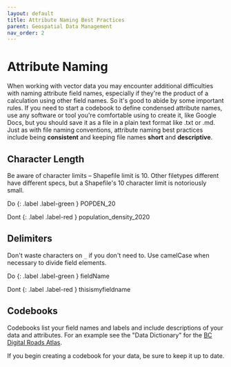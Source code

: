 ```yaml
---
layout: default
title: Attribute Naming Best Practices
parent: Geospatial Data Management
nav_order: 2
---
```


# Attribute Naming

When working with vector data you may encounter additional difficulties with naming attribute field names, especially if they're the product of a calculation using other field names. So it's good to abide by some important rules. If you need to start a codebook to define condensed attribute names, use any software or tool you're comfortable using to create it, like Google Docs, but you should save it as a file in a plain text format like .txt or .md. Just as with file naming conventions, attribute naming best practices include being **consistent** and keeping file names **short** and **descriptive**.

## Character Length

Be aware of character limits – Shapefile limit is 10. Other filetypes different have different specs, but a Shapefile's 10 character limit is notoriously small.

Do
{: .label .label-green }
POPDEN_20

Dont
{: .label .label-red }
population_density_2020

## Delimiters

Don't waste characters on `_` if you don't need to. Use camelCase when necessary to divide field elements.

Do
{: .label .label-green }
fieldName

Dont
{: .label .label-red }
thisismyfieldname

## Codebooks

Codebooks list your field names and labels and include descriptions of your data and attributes. For an example see the "Data Dictionary" for the [BC Digital Roads Atlas](https://catalogue.data.gov.bc.ca/dataset/digital-road-atlas-dra-demographic-partially-attributed-roads).

If you begin creating a codebook for your data, be sure to keep it up to date.
